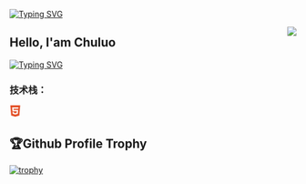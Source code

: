 <a href="https://git.io/typing-svg"><img src="https://readme-typing-svg.demolab.com?font=Fira+Code&size=28&pause=1000&center=&vCenter=&repeat=%E7%9C%9F&random=%E5%81%87&width=435&separator=%3C&lines=printf(%22Hello+World!%5Cn%22);%3C%E6%AC%A2%E8%BF%8E%E6%9D%A5%E5%88%B0%E6%88%91%E7%9A%84%E4%B8%BB%E9%A1%B5" alt="Typing SVG" /></a>

<img align="right" src="https://count.getloli.com/get/@:chuluo0?theme=rule34">
<h2>Hello, I'am Chuluo</h2>
<a href="https://git.io/typing-svg"><img src="https://readme-typing-svg.demolab.com?font=Fira+Code&pause=1000&color=34F797&center=&vCenter=&repeat=%E7%9C%9F&random=%E5%81%87&width=435&lines=%E4%BD%A0%E5%A5%BD;%E6%83%B3%E4%BA%86%E8%A7%A3%E5%85%B3%E4%BA%8E%E6%88%91%E7%9A%84%E6%95%85%E4%BA%8B%E5%90%97%EF%BC%9F" alt="Typing SVG" /></a>

 <h3>技术栈：</h3>
<a href="https://www.w3school.com.cn/html/html5_intro.asp"><code><img height="20" src="svg/html5-color.svg"></code></a>
 
<h2>🏆Github Profile Trophy</h2>

[![trophy](https://github-profile-trophy.vercel.app/?username=chuluo0&row=2&column=3&theme=radical)](https://github.com/chuluo0/chuluo0)
